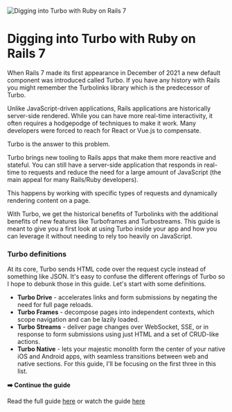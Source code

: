 ![Digging into Turbo with Ruby on Rails 7](https://f001.backblazeb2.com/file/webcrunch/turbo-ror-7.jpg)

# Digging into Turbo with Ruby on Rails 7

When Rails 7 made its first appearance in December of 2021 a new default component was introduced called Turbo. If you have any history with Rails you might remember the Turbolinks library which is the predecessor of Turbo.

Unlike JavaScript-driven applications, Rails applications are historically server-side rendered. While you can have more real-time interactivity, it often requires a hodgepodge of techniques to make it work. Many developers were forced to reach for React or Vue.js to compensate.

Turbo is the answer to this problem.

Turbo brings new tooling to Rails apps that make them more reactive and stateful. You can still have a server-side application that responds in real-time to requests and reduce the need for a large amount of JavaScript (the main appeal for many Rails/Ruby developers).

This happens by working with specific types of requests and dynamically rendering content on a page.

With Turbo, we get the historical benefits of Turbolinks with the additional benefits of new features like Turboframes and Turbostreams. This guide is meant to give you a first look at using Turbo inside your app and how you can leverage it without needing to rely too heavily on JavaScript.

### Turbo definitions

At its core, Turbo sends HTML code over the request cycle instead of something like JSON. It's easy to confuse the different offerings of Turbo so I hope to debunk those in this guide. Let's start with some definitions.

- **Turbo Drive** - accelerates links and form submissions by negating the need for full page reloads.
- **Turbo Frames** - decompose pages into independent contexts, which scope navigation and can be lazily loaded.
- **Turbo Streams** - deliver page changes over WebSocket, SSE, or in response to form submissions using just HTML and a set of CRUD-like actions.
- **Turbo Native** - lets your majestic monolith form the center of your native iOS and Android apps, with seamless transitions between web and native sections.
For this guide, I'll be focusing on the first three in this list.

__➡️ Continue the guide__

Read the full guide [here](https://web-crunch.com/posts/digging-into-turbo-with-ruby-on-rails-7) or watch the guide [here](https://youtu.be/0CSGsHnci2I)
